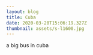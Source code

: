 ```yaml
---
layout: blog
title: Cuba
date: 2020-03-20T15:06:19.327Z
thumbnail: assets/s-l1600.jpg
---
```

a big bus in cuba